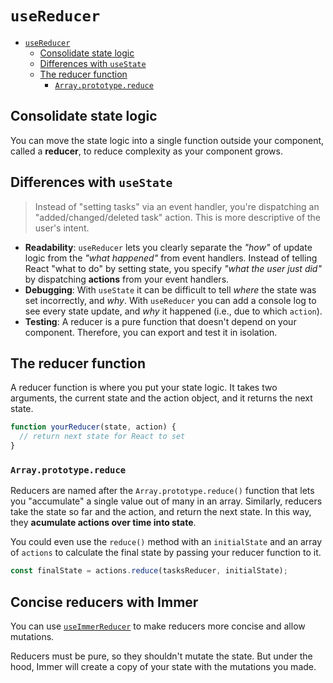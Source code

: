 # `useReducer`

- [`useReducer`](#usereducer)
  - [Consolidate state logic](#consolidate-state-logic)
  - [Differences with `useState`](#differences-with-usestate)
  - [The reducer function](#the-reducer-function)
    - [`Array.prototype.reduce`](#arrayprototypereduce)

## Consolidate state logic

You can move the state logic into a single function outside your component, called a __reducer__, to reduce complexity as your component grows.

## Differences with `useState`

> Instead of "setting tasks" via an event handler, you're dispatching an "added/changed/deleted task" action. This is more descriptive of the user's intent.

- __Readability__: `useReducer` lets you clearly separate the _"how"_ of update logic from the _"what happened"_ from event handlers. Instead of telling React "what to do" by setting state, you specify _"what the user just did"_ by dispatching __actions__ from your event handlers.
- __Debugging__: With `useState` it can be difficult to tell _where_ the state was set incorrectly, and _why_. With `useReducer` you can add a console log to see every state update, and _why_ it happened (i.e., due to which `action`).
- __Testing__: A reducer is a pure function that doesn't depend on your component. Therefore, you can export and test it in isolation.

## The reducer function

A reducer function is where you put your state logic. It takes two arguments, the current state and the action object, and it returns the next state.

```js
function yourReducer(state, action) {
  // return next state for React to set
}
```

### `Array.prototype.reduce`

Reducers are named after the `Array.prototype.reduce()` function that lets you "accumulate" a single value out of many in an array. Similarly, reducers take the state so far and the action, and return the next state. In this way, they __acumulate actions over time into state__.

You could even use the `reduce()` method with an `initialState` and an array of `actions` to calculate the final state by passing your reducer function to it.

```js
const finalState = actions.reduce(tasksReducer, initialState);
```

## Concise reducers with Immer

You can use [`useImmerReducer`](https://github.com/immerjs/use-immer#useimmerreducer) to make reducers more concise and allow mutations.

Reducers must be pure, so they shouldn't mutate the state. But under the hood, Immer will create a copy of your state with the mutations you made.
